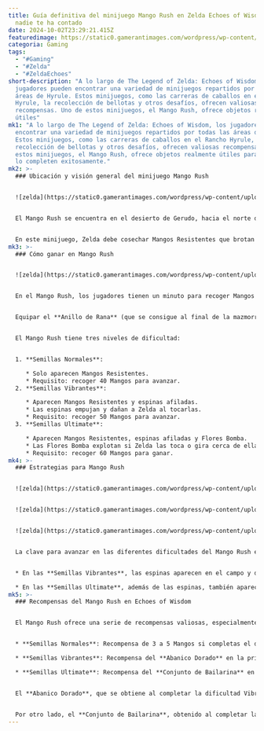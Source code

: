 ```yaml
---
title: Guía definitiva del minijuego Mango Rush en Zelda Echoes of Wisdom que
  nadie te ha contado
date: 2024-10-02T23:29:21.415Z
featuredimage: https://static0.gamerantimages.com/wordpress/wp-content/uploads/2024/10/zelda-echoes-of-wisdom-mango-rush-minigame.png?q=70&fit=crop&w=1140&h=&dpr=1
categoria: Gaming
tags:
  - "#Gaming"
  - "#Zelda"
  - "#ZeldaEchoes"
short-description: "A lo largo de The Legend of Zelda: Echoes of Wisdom, los
  jugadores pueden encontrar una variedad de minijuegos repartidos por todas las
  áreas de Hyrule. Estos minijuegos, como las carreras de caballos en el Rancho
  Hyrule, la recolección de bellotas y otros desafíos, ofrecen valiosas
  recompensas. Uno de estos minijuegos, el Mango Rush, ofrece objetos realmente
  útiles"
mk1: "A lo largo de The Legend of Zelda: Echoes of Wisdom, los jugadores pueden
  encontrar una variedad de minijuegos repartidos por todas las áreas de Hyrule.
  Estos minijuegos, como las carreras de caballos en el Rancho Hyrule, la
  recolección de bellotas y otros desafíos, ofrecen valiosas recompensas. Uno de
  estos minijuegos, el Mango Rush, ofrece objetos realmente útiles para quienes
  lo completen exitosamente."
mk2: >-
  ### Ubicación y visión general del minijuego Mango Rush


  ![zelda](https://static0.gamerantimages.com/wordpress/wp-content/uploads/2024/10/zelda-echoes-of-wisdom-mango-rush-minigame-location-oasis-gerudo-desert.png?q=49&fit=crop&w=825&dpr=2 "zelda")


  El Mango Rush se encuentra en el desierto de Gerudo, hacia el norte del Oasis, en el Tough Mango Lab. Este minijuego está disponible una vez que completes la mazmorra Suthorn Ruins, y puedes acceder a él al principio del juego. Sin embargo, es recomendable esperar hasta avanzar más en la historia, ya que un accesorio como el Anillo de Rana es crucial para mejorar la velocidad de Zelda y recolectar suficientes Mangos.


  En este minijuego, Zelda debe cosechar Mangos Resistentes que brotan en el jardín bajo el Tough Mango Lab. Si logra recoger la cantidad suficiente, obtendrá una recompensa especial, además de algunos Mangos para hacer batidos, y podrá avanzar a la siguiente dificultad. Aunque parece sencillo, las dificultades más altas añaden nuevos obstáculos que hacen que el desafío sea cada vez más complicado.
mk3: >-
  ### Cómo ganar en Mango Rush


  ![zelda](https://static0.gamerantimages.com/wordpress/wp-content/uploads/2024/10/zelda-echoes-of-wisdom-mango-rush-minigame-lab.png?q=49&fit=crop&w=825&dpr=2 "zelda")


  En el Mango Rush, los jugadores tienen un minuto para recoger Mangos Resistentes que brotan en diferentes puntos del suelo. Los Mangos solo pueden ser recolectados girando hacia ellos una vez que han brotado, por lo que es importante moverse rápidamente. Para saber dónde aparecerá el siguiente lote de Mangos, basta con observar la animación de tierra que precede su aparición. Los Mangos desaparecen después de unos segundos, por lo que hay que actuar con rapidez.


  Equipar el **Anillo de Rana** (que se consigue al final de la mazmorra de Hyrule Castle) es clave, ya que aumenta la altura de salto de Zelda, lo que facilita el acceso a las plataformas superiores donde aparecen los Mangos. Si no tienes este anillo, puedes invocar dos trampolines en los lados izquierdo y derecho para llegar rápidamente a las plataformas.


  El Mango Rush tiene tres niveles de dificultad:


  1. **Semillas Normales**:

     * Solo aparecen Mangos Resistentes.
     * Requisito: recoger 40 Mangos para avanzar.
  2. **Semillas Vibrantes**:

     * Aparecen Mangos Resistentes y espinas afiladas.
     * Las espinas empujan y dañan a Zelda al tocarlas.
     * Requisito: recoger 50 Mangos para avanzar.
  3. **Semillas Ultimate**:

     * Aparecen Mangos Resistentes, espinas afiladas y Flores Bomba.
     * Las Flores Bomba explotan si Zelda las toca o gira cerca de ellas, lo que la ralentiza.
     * Requisito: recoger 60 Mangos para ganar.
mk4: >-
  ### Estrategias para Mango Rush


  ![zelda](https://static0.gamerantimages.com/wordpress/wp-content/uploads/2024/10/zelda-echoes-of-wisdom-mango-minigame-guide-standard-seeds-1.png?q=70&fit=crop&w=750&h=422&dpr=1 "zeld")


  ![zelda](https://static0.gamerantimages.com/wordpress/wp-content/uploads/2024/10/zelda-echoes-of-wisdom-mango-minigame-guide-standard-seeds-10.png?q=70&fit=crop&w=750&h=422&dpr=1 "zelda")


  ![zelda](https://static0.gamerantimages.com/wordpress/wp-content/uploads/2024/10/zelda-echoes-of-wisdom-mango-minigame-guide-standard-seeds-11.png?q=70&fit=crop&w=750&h=422&dpr=1 "zelda")


  La clave para avanzar en las diferentes dificultades del Mango Rush es moverse rápidamente, utilizando el giro para moverte de manera eficiente entre las zonas donde aparecen los Mangos. En las dificultades más altas, deberás tener cuidado con las espinas y las bombas, ya que dañarán a Zelda si las tocas.


  * En las **Semillas Vibrantes**, las espinas aparecen en el campo y debes esquivarlas mientras recolectas los Mangos.

  * En las **Semillas Ultimate**, además de las espinas, también aparecen Bombas Flores, lo que requiere un mayor control y precisión para evitar ser golpeado por ellas.
mk5: >-
  ### Recompensas del Mango Rush en Echoes of Wisdom


  El Mango Rush ofrece una serie de recompensas valiosas, especialmente en las dificultades más altas.


  * **Semillas Normales**: Recompensa de 3 a 5 Mangos si completas el desafío.

  * **Semillas Vibrantes**: Recompensa del **Abanico Dorado** en la primera victoria, 5 a 8 Mangos y 3 Cristales de Fuerza.

  * **Semillas Ultimate**: Recompensa del **Conjunto de Bailarina** en la primera victoria, un **Pedazo de Corazón** en la segunda, y 8 a 12 Mangos en intentos posteriores.


  El **Abanico Dorado**, que se obtiene al completar la dificultad Vibrante, es un objeto clave para una misión secundaria que se desbloquea después de conocer a Dampé. Además, los **Cristales de Fuerza** permiten mejorar la Forma de Espadachín de Zelda.


  Por otro lado, el **Conjunto de Bailarina**, obtenido al completar la dificultad Ultimate, mejora el tamaño del ataque giratorio de Zelda, facilitando futuros intentos en el Mango Rush. Obtener este conjunto te hará más rápido y eficiente en tus movimientos, ayudándote a recolectar más Mangos en futuras rondas.
---
```

